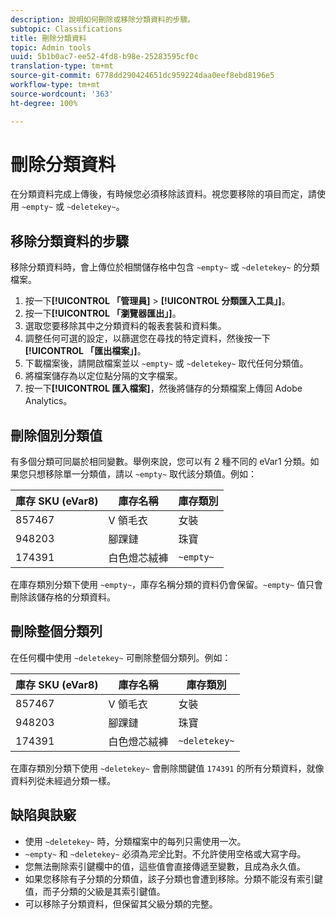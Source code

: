 ```yaml
---
description: 說明如何刪除或移除分類資料的步驟。
subtopic: Classifications
title: 刪除分類資料
topic: Admin tools
uuid: 5b1b0ac7-ee52-4fd8-b98e-25283595cf0c
translation-type: tm+mt
source-git-commit: 6778dd290424651dc959224daa0eef8ebd8196e5
workflow-type: tm+mt
source-wordcount: '363'
ht-degree: 100%

---
```



# 刪除分類資料

在分類資料完成上傳後，有時候您必須移除該資料。視您要移除的項目而定，請使用 `~empty~` 或 `~deletekey~`。

## 移除分類資料的步驟

移除分類資料時，會上傳位於相關儲存格中包含 `~empty~` 或 `~deletekey~` 的分類檔案。

1. 按一下&#x200B;**[!UICONTROL 「管理員]** > **[!UICONTROL 分類匯入工具」]**。
1. 按一下&#x200B;**[!UICONTROL 「瀏覽器匯出」]**。
1. 選取您要移除其中之分類資料的報表套裝和資料集。
1. 調整任何可選的設定，以篩選您在尋找的特定資料，然後按一下&#x200B;**[!UICONTROL 「匯出檔案」]**。
1. 下載檔案後，請開啟檔案並以 `~empty~` 或 `~deletekey~` 取代任何分類值。
1. 將檔案儲存為以定位點分隔的文字檔案。
1. 按一下&#x200B;**[!UICONTROL 匯入檔案]**，然後將儲存的分類檔案上傳回 Adobe Analytics。

## 刪除個別分類值

有多個分類可同屬於相同變數。舉例來說，您可以有 2 種不同的 eVar1 分類。如果您只想移除單一分類值，請以 `~empty~` 取代該分類值。例如：

| 庫存 SKU (eVar8) | 庫存名稱 | 庫存類別 |
| --- | --- | --- |
| 857467 | V 領毛衣 | 女裝 |
| 948203 | 腳踝鏈 | 珠寶 |
| 174391 | 白色燈芯絨褲 | `~empty~` |

在庫存類別分類下使用 `~empty~`，庫存名稱分類的資料仍會保留。`~empty~` 值只會刪除該儲存格的分類資料。

## 刪除整個分類列

在任何欄中使用 `~deletekey~` 可刪除整個分類列。例如：

| 庫存 SKU (eVar8) | 庫存名稱 | 庫存類別 |
| --- | --- | --- |
| 857467 | V 領毛衣 | 女裝 |
| 948203 | 腳踝鏈 | 珠寶 |
| 174391 | 白色燈芯絨褲 | `~deletekey~` |

在庫存類別分類下使用 `~deletekey~` 會刪除關鍵值 `174391` 的所有分類資料，就像資料列從未經過分類一樣。

## 缺陷與訣竅

* 使用 `~deletekey~` 時，分類檔案中的每列只需使用一次。
* `~empty~` 和 `~deletekey~` 必須為&#x200B;*完全*&#x200B;比對。不允許使用空格或大寫字母。
* 您無法刪除索引鍵欄中的值，這些值會直接傳遞至變數，且成為永久值。
* 如果您移除有子分類的分類值，該子分類也會遭到移除。分類不能沒有索引鍵值，而子分類的父級是其索引鍵值。
* 可以移除子分類資料，但保留其父級分類的完整。
